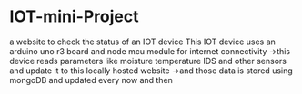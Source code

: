 # IOT-mini-Project
a website to check the status of an IOT device
This IOT device uses an arduino uno r3 board and node mcu module for internet connectivity
->this device reads parameters like moisture temperature IDS and other sensors and update it to this locally hosted website 
->and those data is stored using mongoDB and updated every now and then
